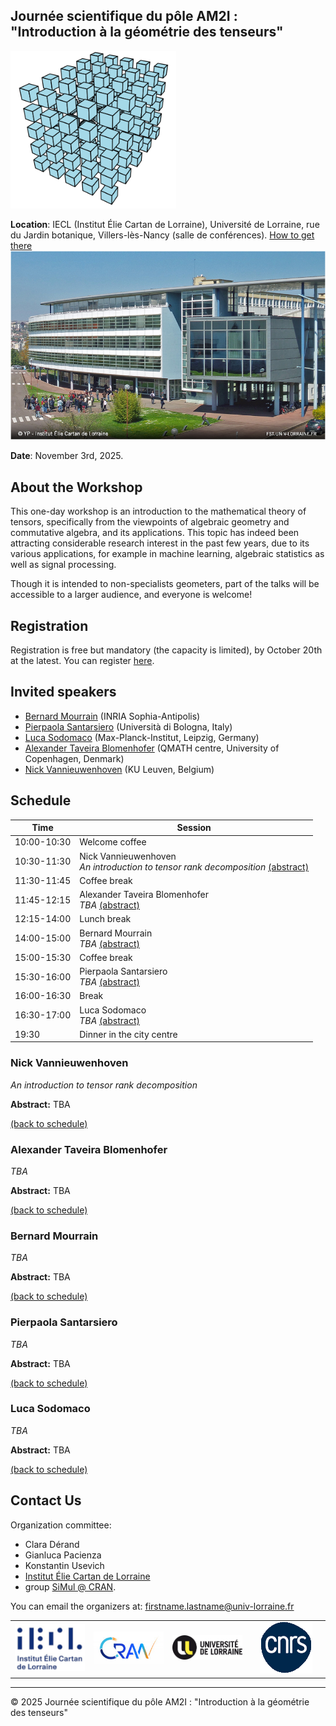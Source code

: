 ## Journée scientifique du pôle AM2I : "Introduction à la géométrie des tenseurs"

![tenseur](tenseur.png)

**Location**: IECL (Institut Élie Cartan de Lorraine), Université de Lorraine, rue du Jardin botanique, Villers-lès-Nancy (salle de conférences).  [How to get there](https://www.openstreetmap.org/?#map=19/48.665865/6.159937)
![photo-iecl](IECL.jpg)


**Date**: November 3rd, 2025.


## About the Workshop
This one-day workshop is an introduction to the mathematical theory of tensors, specifically from the viewpoints of algebraic geometry and commutative algebra, and its applications. 
This topic has indeed been attracting considerable research interest in the past few years, due to its various applications, for example in machine learning, algebraic statistics as well as signal processing. 

Though it is intended to non-specialists geometers, part of the talks will be accessible to a larger audience, and everyone is welcome!

## Registration
Registration is free but mandatory (the capacity is limited), by October 20th at the latest.
You can register [here](https://enquetes.univ-lorraine.fr/index.php/417547?lang=fr).

## Invited speakers
- [Bernard Mourrain](https://www-sop.inria.fr/members/Bernard.Mourrain/) (INRIA Sophia-Antipolis)
- [Pierpaola Santarsiero](https://pierpaolasantarsiero.wixsite.com/pierpaola) (Università di Bologna, Italy)
- [Luca Sodomaco](https://sites.google.com/view/luca-sodomaco/home) (Max-Planck-Institut, Leipzig, Germany)
- [Alexander Taveira Blomenhofer](https://a44l.github.io/) (QMATH centre, University of Copenhagen, Denmark)
- [Nick Vannieuwenhoven](https://people.cs.kuleuven.be/~nick.vannieuwenhoven/) (KU Leuven, Belgium)

## Schedule

| **Time**         | **Session**                             |
|-----------------------|-----------------------------------------|
| 10:00-10:30      | Welcome coffee                        |
| 10:30-11:30      | Nick Vannieuwenhoven <br> *An introduction to tensor rank decomposition*     [(abstract)](#vannieuwenhoven)                    |
| 11:30-11:45      | Coffee break          |
| 11:45-12:15      | Alexander Taveira Blomenhofer <br> *TBA*       [(abstract)](#blomenhofer)              |
| 12:15-14:00      | Lunch break          |
| 14:00-15:00      | Bernard Mourrain  <br> *TBA* [(abstract)](#mourrain)  |
| 15:00-15:30      | Coffee break                            |
| 15:30-16:00      | Pierpaola Santarsiero <br> *TBA* [(abstract)](#santarsiero)  |
| 16:00-16:30      | Break                               |
| 16:30-17:00      | Luca Sodomaco <br> *TBA*      [(abstract)](#sodomaco)        |
| 19:30            | Dinner in the city centre |


### Nick Vannieuwenhoven
*An introduction to tensor rank decomposition*

**Abstract:** TBA

[(back to schedule)](#mon)

### Alexander Taveira Blomenhofer
*TBA*

**Abstract:** TBA

[(back to schedule)](#mon)

### Bernard Mourrain
*TBA*

**Abstract:** TBA

[(back to schedule)](#mon)
 
### Pierpaola Santarsiero
*TBA*

**Abstract:** TBA

[(back to schedule)](#mon)

### Luca Sodomaco
*TBA*

**Abstract:** TBA

[(back to schedule)](#mon)





## Contact Us

Organization committee: 
 - Clara Dérand
 - Gianluca Pacienza
 - Konstantin Usevich
 - [Institut Élie Cartan de Lorraine](https://iecl.univ-lorraine.fr/) 
 - group [SiMul @ CRAN](https://cran-simul.github.io/).

You can email the organizers at: [firstname.lastname@univ-lorraine.fr](firstname.lastname@univ-lorraine.fr)

<!DOCTYPE html>
<html lang="fr">
<body>
<table width="100%" cellspacing="0" cellpadding="0" border="0" style="border-collapse: collapse; border: none;">
  <tr>
    <td align="center" width="25%">
      <img src="logo_iecl.png" alt="IECL" style="max-width: 100%; height: auto;" />
    </td>
    <td align="center" width="25%">
      <img src="Logo_CRAN.jpg" alt="CRAN" style="max-width: 100%; height: auto;" />
    </td>
    <td align="center" width="25%">
      <img src="LOGO_UL.png" alt="UL" style="max-width: 100%; height: auto;" />
    </td>
    <td align="center" width="25%">
      <img src="Logo_CNRS.png" alt="CNRS" style="max-width: 100%; height: auto;" />
    </td>
  </tr>
</table>

</body>
</html>



---

&copy; 2025 Journée scientifique du pôle AM2I : "Introduction à la géométrie des tenseurs"
